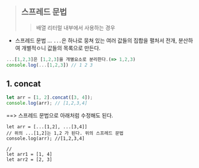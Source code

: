 > ## 스프레드 문법
>
> > 배열 리터럴 내부에서 사용하는 경우

- 스프레드 문법 ...
  `...`은 하나로 뭉쳐 있는 여러 값들의 집합을 펼처서 전개, 분산하여 개별적ㅇ니 값들의 목록으로 만든다.

```javascript
...[1,2,3]은 [1,2,3]을 개별요소로 분리한다.(=> 1,2,3)
console.log(...[1,2,3]) // 1 2 3
```

## 1. concat

```javascript
let arr = [1, 2].concat([3, 4]);
console.log(arr); // [1,2,3,4]
```

==> 스프레드 문법으로 아래처럼 수정해도 된다.

```javascirpt
let arr = [...[1,2], ...[3,4]]
// 위의 ...[1,2]는 1,2 가 된다. 위의 스프레드 문법
console.log(arr); //[1,2,3,4]

//
let arr1 = [1, 4]
let arr2 = [2, 3]
```
